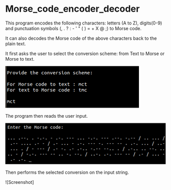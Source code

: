# Morse_code_encoder_decoder

This program encodes the following characters: letters (A to Z), digits(0-9) and punctuation symbols (, . ? : - ' " ( ) = + X @ ;) to Morse code.

It can also decodes the Morse code of the above characters back to the plain text.

It first asks the user to select the conversion scheme: from Text to Morse or Morse to text.

![Screenshot](morse_code_output1.png)

The program then reads the user input.

![Screenshot](morse_code_output2.png)

Then performs the selected conversion on the input string.

![Screenshot]

